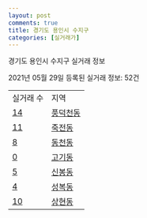 ```yaml
---
layout: post
comments: true
title: 경기도 용인시 수지구
categories: [실거래가]
---
```


경기도 용인시 수지구 실거래 정보

2021년 05월 29일 등록된 실거래 정보: 52건


<table>
  <tr>
    <td>실거래 수</td>
    <td>지역</td>
  </tr>

  
  <tr>
    <td><a href="4146510100.html">14</a></td>
    <td><a href="4146510100.html">풍덕천동</a></td>
  </tr>
    

  <tr>
    <td><a href="4146510200.html">11</a></td>
    <td><a href="4146510200.html">죽전동</a></td>
  </tr>
    

  <tr>
    <td><a href="4146510300.html">8</a></td>
    <td><a href="4146510300.html">동천동</a></td>
  </tr>
    

  <tr>
    <td><a href="4146510400.html">0</a></td>
    <td><a href="4146510400.html">고기동</a></td>
  </tr>
    

  <tr>
    <td><a href="4146510500.html">5</a></td>
    <td><a href="4146510500.html">신봉동</a></td>
  </tr>
    

  <tr>
    <td><a href="4146510600.html">4</a></td>
    <td><a href="4146510600.html">성복동</a></td>
  </tr>
    

  <tr>
    <td><a href="4146510700.html">10</a></td>
    <td><a href="4146510700.html">상현동</a></td>
  </tr>
    


</table>
    
